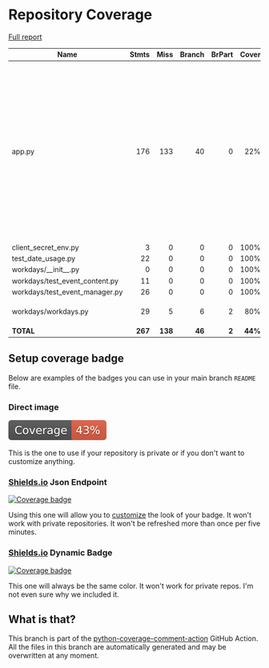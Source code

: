 # Repository Coverage

[Full report](https://htmlpreview.github.io/?https://github.com/acatoire/family-calendar/blob/python-coverage-comment-action-data/htmlcov/index.html)

| Name                             |    Stmts |     Miss |   Branch |   BrPart |   Cover |   Missing |
|--------------------------------- | -------: | -------: | -------: | -------: | ------: | --------: |
| app.py                           |      176 |      133 |       40 |        0 |     22% |27, 34-35, 71-125, 129-134, 137-157, 160-164, 169-188, 195-208, 215-231, 236-252, 274-275, 280-324 |
| client\_secret\_env.py           |        3 |        0 |        0 |        0 |    100% |           |
| test\_date\_usage.py             |       22 |        0 |        0 |        0 |    100% |           |
| workdays/\_\_init\_\_.py         |        0 |        0 |        0 |        0 |    100% |           |
| workdays/test\_event\_content.py |       11 |        0 |        0 |        0 |    100% |           |
| workdays/test\_event\_manager.py |       26 |        0 |        0 |        0 |    100% |           |
| workdays/workdays.py             |       29 |        5 |        6 |        2 |     80% |52, 66-67, 87-88 |
|                        **TOTAL** |  **267** |  **138** |   **46** |    **2** | **44%** |           |


## Setup coverage badge

Below are examples of the badges you can use in your main branch `README` file.

### Direct image

[![Coverage badge](https://raw.githubusercontent.com/acatoire/family-calendar/python-coverage-comment-action-data/badge.svg)](https://htmlpreview.github.io/?https://github.com/acatoire/family-calendar/blob/python-coverage-comment-action-data/htmlcov/index.html)

This is the one to use if your repository is private or if you don't want to customize anything.

### [Shields.io](https://shields.io) Json Endpoint

[![Coverage badge](https://img.shields.io/endpoint?url=https://raw.githubusercontent.com/acatoire/family-calendar/python-coverage-comment-action-data/endpoint.json)](https://htmlpreview.github.io/?https://github.com/acatoire/family-calendar/blob/python-coverage-comment-action-data/htmlcov/index.html)

Using this one will allow you to [customize](https://shields.io/endpoint) the look of your badge.
It won't work with private repositories. It won't be refreshed more than once per five minutes.

### [Shields.io](https://shields.io) Dynamic Badge

[![Coverage badge](https://img.shields.io/badge/dynamic/json?color=brightgreen&label=coverage&query=%24.message&url=https%3A%2F%2Fraw.githubusercontent.com%2Facatoire%2Ffamily-calendar%2Fpython-coverage-comment-action-data%2Fendpoint.json)](https://htmlpreview.github.io/?https://github.com/acatoire/family-calendar/blob/python-coverage-comment-action-data/htmlcov/index.html)

This one will always be the same color. It won't work for private repos. I'm not even sure why we included it.

## What is that?

This branch is part of the
[python-coverage-comment-action](https://github.com/marketplace/actions/python-coverage-comment)
GitHub Action. All the files in this branch are automatically generated and may be
overwritten at any moment.